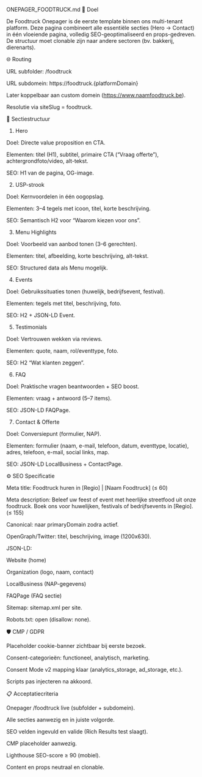 ONEPAGER_FOODTRUCK.md
🎯 Doel

De Foodtruck Onepager is de eerste template binnen ons multi-tenant platform.
Deze pagina combineert alle essentiële secties (Hero → Contact) in één vloeiende pagina, volledig SEO-geoptimaliseerd en props-gedreven.
De structuur moet clonable zijn naar andere sectoren (bv. bakkerij, dierenarts).

🌐 Routing

URL subfolder: /foodtruck

URL subdomein: https://foodtruck.{platformDomain}

Later koppelbaar aan custom domein (https://www.naamfoodtruck.be).

Resolutie via siteSlug = foodtruck.

📑 Sectiestructuur
1. Hero

Doel: Directe value proposition en CTA.

Elementen: titel (H1), subtitel, primaire CTA (“Vraag offerte”), achtergrondfoto/video, alt-tekst.

SEO: H1 van de pagina, OG-image.

2. USP-strook

Doel: Kernvoordelen in één oogopslag.

Elementen: 3–4 tegels met icoon, titel, korte beschrijving.

SEO: Semantisch H2 voor “Waarom kiezen voor ons”.

3. Menu Highlights

Doel: Voorbeeld van aanbod tonen (3–6 gerechten).

Elementen: titel, afbeelding, korte beschrijving, alt-tekst.

SEO: Structured data als Menu mogelijk.

4. Events

Doel: Gebruikssituaties tonen (huwelijk, bedrijfsevent, festival).

Elementen: tegels met titel, beschrijving, foto.

SEO: H2 + JSON-LD Event.

5. Testimonials

Doel: Vertrouwen wekken via reviews.

Elementen: quote, naam, rol/eventtype, foto.

SEO: H2 “Wat klanten zeggen”.

6. FAQ

Doel: Praktische vragen beantwoorden + SEO boost.

Elementen: vraag + antwoord (5–7 items).

SEO: JSON-LD FAQPage.

7. Contact & Offerte

Doel: Conversiepunt (formulier, NAP).

Elementen: formulier (naam, e-mail, telefoon, datum, eventtype, locatie), adres, telefoon, e-mail, social links, map.

SEO: JSON-LD LocalBusiness + ContactPage.

⚙️ SEO Specificatie

Meta title: Foodtruck huren in [Regio] | [Naam Foodtruck] (≤ 60)

Meta description: Beleef uw feest of event met heerlijke streetfood uit onze foodtruck. Boek ons voor huwelijken, festivals of bedrijfsevents in [Regio]. (≤ 155)

Canonical: naar primaryDomain zodra actief.

OpenGraph/Twitter: titel, beschrijving, image (1200x630).

JSON-LD:

Website (home)

Organization (logo, naam, contact)

LocalBusiness (NAP-gegevens)

FAQPage (FAQ sectie)

Sitemap: sitemap.xml per site.

Robots.txt: open (disallow: none).

🛡 CMP / GDPR

Placeholder cookie-banner zichtbaar bij eerste bezoek.

Consent-categorieën: functioneel, analytisch, marketing.

Consent Mode v2 mapping klaar (analytics_storage, ad_storage, etc.).

Scripts pas injecteren na akkoord.

📋 Acceptatiecriteria

Onepager /foodtruck live (subfolder + subdomein).

Alle secties aanwezig en in juiste volgorde.

SEO velden ingevuld en valide (Rich Results test slaagt).

CMP placeholder aanwezig.

Lighthouse SEO-score ≥ 90 (mobiel).

Content en props neutraal en clonable.
